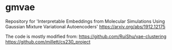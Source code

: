 # gmvae
Repository for 'Interpretable Embeddings from Molecular Simulations Using Gaussian Mixture Variational Autoencoders'
https://arxiv.org/abs/1912.12175

The code is mostly modified from:
https://github.com/RuiShu/vae-clustering
https://github.com/millett/cs230_project
